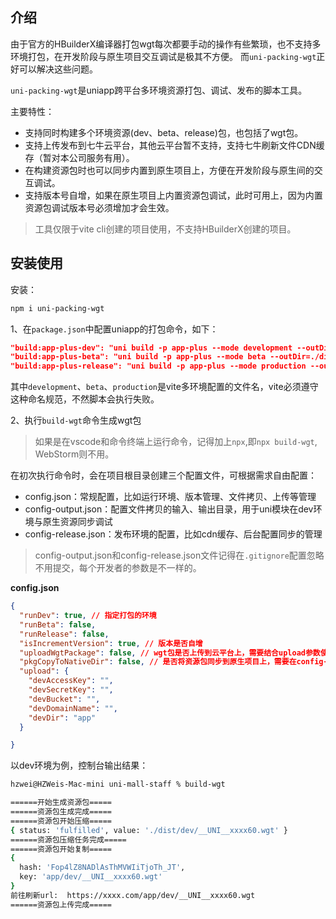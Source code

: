 ##  介绍

由于官方的HBuilderX编译器打包wgt每次都要手动的操作有些繁琐，也不支持多环境打包，在开发阶段与原生项目交互调试是极其不方便。
而`uni-packing-wgt`正好可以解决这些问题。

`uni-packing-wgt`是uniapp跨平台多环境资源打包、调试、发布的脚本工具。


主要特性：

- 支持同时构建多个环境资源(dev、beta、release)包，也包括了wgt包。
- 支持上传发布到七牛云平台，其他云平台暂不支持，支持七牛刷新文件CDN缓存（暂对本公司服务有用）。
- 在构建资源包时也可以同步内置到原生项目上，方便在开发阶段与原生间的交互调试。
- 支持版本号自增，如果在原生项目上内置资源包调试，此时可用上，因为内置资源包调试版本号必须增加才会生效。

> 工具仅限于vite cli创建的项目使用，不支持HBuilderX创建的项目。

## 安装使用

安装：

```bash
npm i uni-packing-wgt
```

1、在`package.json`中配置uniapp的打包命令，如下：

```json
"build:app-plus-dev": "uni build -p app-plus --mode development --outDir=./dist/dev/app",
"build:app-plus-beta": "uni build -p app-plus --mode beta --outDir=./dist/beta/app",
"build:app-plus-release": "uni build -p app-plus --mode production --outDir=./dist/release/app"
```

其中`development`、`beta`、`production`是vite多环境配置的文件名，vite必须遵守这种命名规范，不然脚本会执行失败。

2、执行`build-wgt`命令生成wgt包

> 如果是在vscode和命令终端上运行命令，记得加上`npx`,即`npx build-wgt`, WebStorm则不用。

在初次执行命令时，会在项目根目录创建三个配置文件，可根据需求自由配置：

- config.json：常规配置，比如运行环境、版本管理、文件拷贝、上传等管理
- config-output.json：配置文件拷贝的输入、输出目录，用于uni模块在dev环境与原生资源同步调试
- config-release.json：发布环境的配置，比如cdn缓存、后台配置同步的管理

> config-output.json和config-release.json文件记得在`.gitignore`配置忽略不用提交，每个开发者的参数是不一样的。

**config.json**

```json
{
  "runDev": true, // 指定打包的环境
  "runBeta": false,
  "runRelease": false,
  "isIncrementVersion": true, // 版本是否自增
  "uploadWgtPackage": false, // wgt包是否上传到云平台上，需要结合upload参数使用
  "pkgCopyToNativeDir": false, // 是否将资源包同步到原生项目上，需要在config-output.json配置路径
  "upload": {
    "devAccessKey": "",
    "devSecretKey": "",
    "devBucket": "",
    "devDomainName": "",
    "devDir": "app"
  }

}
```

以dev环境为例，控制台输出结果：

``` bash
hzwei@HZWeis-Mac-mini uni-mall-staff % build-wgt

======开始生成资源包=====
======资源包生成完成=====
======资源包开始压缩=====
{ status: 'fulfilled', value: './dist/dev/__UNI__xxxx60.wgt' }
======资源包压缩任务完成=====
======资源包开始复制=====
{
  hash: 'Fop4lZ8NADlAsThMVWIiTjoTh_JT',
  key: 'app/dev/__UNI__xxxx60.wgt'
}
前往刷新url:  https://xxxx.com/app/dev/__UNI__xxxx60.wgt
======资源包上传完成=====

```











